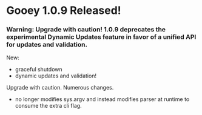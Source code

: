 # Gooey 1.0.9 Released! 

### Warning: **Upgrade with caution!** 1.0.9 deprecates the experimental Dynamic Updates feature in favor of a unified API for updates and validation.   

New: 

 - graceful shutdown 
 - dynamic updates and validation! 
 
 Upgrade with caution. Numerous changes. 
 
 - no longer modifies sys.argv and instead modifies parser at runtime to consume the extra cli flag. 